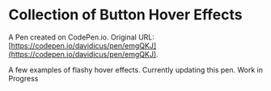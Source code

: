 # Collection of Button Hover Effects

A Pen created on CodePen.io. Original URL: [https://codepen.io/davidicus/pen/emgQKJ](https://codepen.io/davidicus/pen/emgQKJ).

A few examples of flashy hover effects. Currently updating this pen. Work in Progress
